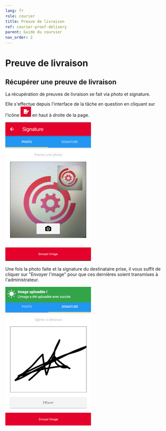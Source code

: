 ```yaml
---
lang: fr
role: courier
title: Preuve de livraison
ref: courier-proof-delivery
parent: Guide du coursier
nav_order: 2
---
```


# Preuve de livraison

## Récupérer une preuve de livraison

La récupération de preuves de livraison se fait via photo et signature.

Elle s'effectue depuis l'interface de la tâche en question en cliquant sur l'icône ![Accès preuve de livraison](/assets/images/proof_icon.png) en haut à droite de la page.

![Photo preuve livraison](/assets/images/photo_proof_fr.png)

Une fois la photo faite et la signature du destinataire prise, il vous suffit de cliquer sur "Envoyer l'image" pour que ces dernières soient transmises à l'administrateur.

![Signature livraison](/assets/images/send_signature_fr.png)
